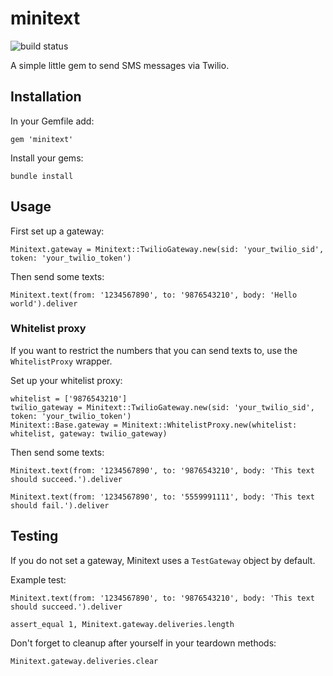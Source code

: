 # minitext
![build status](https://travis-ci.org/kylerippey/minitext.svg)

A simple little gem to send SMS messages via Twilio.

## Installation

In your Gemfile add:
```
gem 'minitext'
```

Install your gems:
```
bundle install
```

## Usage

First set up a gateway:
```
Minitext.gateway = Minitext::TwilioGateway.new(sid: 'your_twilio_sid', token: 'your_twilio_token')
```

Then send some texts:
```
Minitext.text(from: '1234567890', to: '9876543210', body: 'Hello world').deliver
```

### Whitelist proxy

If you want to restrict the numbers that you can send texts to, use the `WhitelistProxy` wrapper.

Set up your whitelist proxy:
```
whitelist = ['9876543210']
twilio_gateway = Minitext::TwilioGateway.new(sid: 'your_twilio_sid', token: 'your_twilio_token')
Minitext::Base.gateway = Minitext::WhitelistProxy.new(whitelist: whitelist, gateway: twilio_gateway)
```

Then send some texts:
```
Minitext.text(from: '1234567890', to: '9876543210', body: 'This text should succeed.').deliver

Minitext.text(from: '1234567890', to: '5559991111', body: 'This text should fail.').deliver
```

## Testing

If you do not set a gateway, Minitext uses a `TestGateway` object by default.

Example test:
```
Minitext.text(from: '1234567890', to: '9876543210', body: 'This text should succeed.').deliver

assert_equal 1, Minitext.gateway.deliveries.length
```

Don't forget to cleanup after yourself in your teardown methods:
```
Minitext.gateway.deliveries.clear
```
